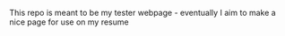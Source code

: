 This repo is meant to be my tester webpage - eventually I aim to make a nice page for use on my resume

